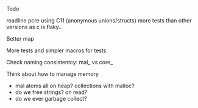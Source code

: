 Todo


readline
pcre
using C11 (anonymous unions/structs)
more tests than other versions as c is flaky..

Better map

More tests and simpler macros for tests

Check naming consistentcy: mal_ vs core_

Think about how to manage memory
- mal atoms all on heap? collections with malloc?
- do we free strings? on read?
- do we ever garbage collect?
